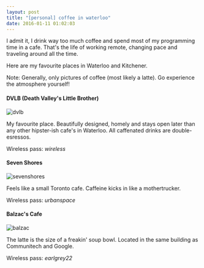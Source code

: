 ```yaml
---
layout: post
title: "[personal] coffee in waterloo"
date: 2016-01-11 01:02:03
---
```


I admit it, I drink way too much coffee and spend most of my programming time in a cafe. That's the life of working remote, changing pace and traveling around all the time.

Here are my favourite places in Waterloo and Kitchener.

Note: Generally, only pictures of coffee (most likely a latte). Go experience the atmosphere yourself!

#### DVLB (Death Valley's Little Brother)
![dvlb](/img/dvlb.jpg)

My favourite place. Beautifully designed, homely and stays open later than any other hipster-ish cafe's in Waterloo. All caffenated drinks are double-esressos.

Wireless pass: _wireless_

#### Seven Shores
![sevenshores](/img/sevenshores.jpg)

Feels like a small Toronto cafe. Caffeine kicks in like a mothertrucker.

Wireless pass: _urbanspace_

#### Balzac's Cafe
![balzac](/img/balzac.jpg)

The latte is the size of a freakin' soup bowl. Located in the same building as Communitech and Google.

Wireless pass: _earlgrey22_
